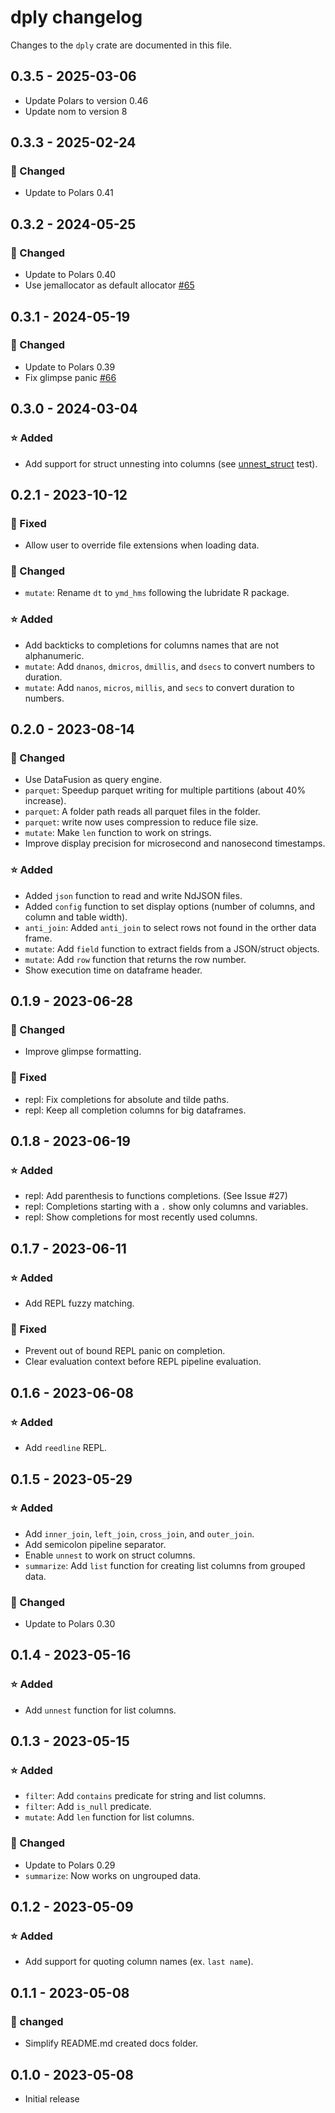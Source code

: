# dply changelog

Changes to the `dply` crate are documented in this file.

## 0.3.5 - 2025-03-06

- Update Polars to version 0.46
- Update nom to version 8

## 0.3.3 - 2025-02-24

### 🔧 Changed

- Update to Polars 0.41


## 0.3.2 - 2024-05-25

### 🔧 Changed

- Update to Polars 0.40
- Use jemallocator as default allocator [#65](https://github.com/vincev/dply-rs/issues/65)

## 0.3.1 - 2024-05-19

### 🔧 Changed

- Update to Polars 0.39
- Fix glimpse panic [#66](https://github.com/vincev/dply-rs/issues/66)

## 0.3.0 - 2024-03-04

### ⭐ Added

- Add support for struct unnesting into columns (see [unnest_struct](https://github.com/vincev/dply-rs/blob/0626169d97b346b0a0eea6a9843bcda98ddfa1d1/tests/functions/unnest.rs#L122) test).

## 0.2.1 - 2023-10-12

### 🐛 Fixed

- Allow user to override file extensions when loading data.

### 🔧 Changed

- `mutate`: Rename `dt` to `ymd_hms` following the lubridate R package.

### ⭐ Added

- Add backticks to completions for columns names that are not alphanumeric.
- `mutate`: Add `dnanos`, `dmicros`, `dmillis`, and `dsecs` to convert numbers to duration.
- `mutate`: Add `nanos`, `micros`, `millis`, and `secs` to convert duration to numbers.

## 0.2.0 - 2023-08-14

### 🔧 Changed

- Use DataFusion as query engine.
- `parquet`: Speedup parquet writing for multiple partitions (about 40% increase).
- `parquet`: A folder path reads all parquet files in the folder.
- `parquet`: write now uses compression to reduce file size.
- `mutate`: Make `len` function to work on strings.
- Improve display precision for microsecond and nanosecond timestamps.

### ⭐ Added

- Added `json` function to read and write NdJSON files.
- Added `config` function to set display options (number of columns, and column and table width).
- `anti_join`: Added `anti_join` to select rows not found in the orther data frame.
- `mutate`: Add `field` function to extract fields from a JSON/struct objects.
- `mutate`: Add `row` function that returns the row number.
- Show execution time on dataframe header.

## 0.1.9 - 2023-06-28

### 🔧 Changed

- Improve glimpse formatting.

### 🐛 Fixed

- repl: Fix completions for absolute and tilde paths.
- repl: Keep all completion columns for big dataframes.

## 0.1.8 - 2023-06-19

### ⭐ Added

- repl: Add parenthesis to functions completions. (See Issue #27)
- repl: Completions starting with a `.` show only columns and variables.
- repl: Show completions for most recently used columns.

## 0.1.7 - 2023-06-11

### ⭐ Added

- Add REPL fuzzy matching.

### 🐛 Fixed

- Prevent out of bound REPL panic on completion.
- Clear evaluation context before REPL pipeline evaluation.

## 0.1.6 - 2023-06-08

### ⭐ Added

- Add `reedline` REPL.

## 0.1.5 - 2023-05-29

### ⭐ Added

- Add `inner_join`, `left_join`, `cross_join`, and `outer_join`.
- Add semicolon pipeline separator.
- Enable `unnest` to work on struct columns.
- `summarize`: Add `list` function for creating list columns from grouped data.

### 🔧 Changed

- Update to Polars 0.30

## 0.1.4 - 2023-05-16

### ⭐ Added

- Add `unnest` function for list columns.

## 0.1.3 - 2023-05-15

### ⭐ Added

- `filter`: Add `contains` predicate for string and list columns.
- `filter`: Add `is_null` predicate.
- `mutate`: Add `len` function for list columns.

### 🔧 Changed

- Update to Polars 0.29
- `summarize`: Now works on ungrouped data.

## 0.1.2 - 2023-05-09

### ⭐ Added

- Add support for quoting column names (ex. `last name`).

## 0.1.1 - 2023-05-08

### 🔧 changed

- Simplify README.md created docs folder.

## 0.1.0 - 2023-05-08

- Initial release
